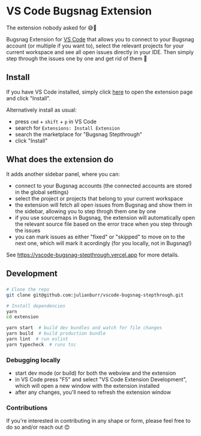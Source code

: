 # VS Code Bugsnag Extension

The extension nobody asked for 😅🚀

Bugsnag Extension for [VS Code](https://code.visualstudio.com/) that allows you to connect to your Bugsnag account (or multiple if you want to), select the relevant projects for your current workspace and see all open issues directly in your IDE. Then simply step through the issues one by one and get rid of them 🥳

## Install

If you have VS Code installed, simply click <a href="vscode:extension/julianburr.vscode-bugsnag-stepthrough" target="_blank">here</a> to open the extension page and click "Install".

Alternatively install as usual:

- press `cmd` + `shift` + `p` in VS Code
- search for `Extensions: Install Extension`
- search the marketplace for "Bugsnag Stepthrough"
- click "Install"

## What does the extension do

It adds another sidebar panel, where you can:

- connect to your Bugsnag accounts (the connected accounts are stored in the global settings)
- select the project or projects that belong to your current workspace
- the extension will fetch all open issues from Bugsnag and show them in the sidebar, allowing you to step throgh them one by one
- if you use sourcemaps in Bugsnag, the extension will automatically open the relevant source file based on the error trace when you step through the issues
- you can mark issues as either "fixed" or "skipped" to move on to the next one, which will mark it acordingly (for you locally, not in Bugsnag!)

See https://vscode-bugsnag-stepthrough.vercel.app for more details.

## Development

###

```bash
# Clone the repo
git clone git@github.com:julianburr/vscode-bugsnag-stepthrough.git

# Install dependencies
yarn
cd extension

yarn start  # build dev bundles and watch for file changes
yarn build  # build production bundle
yarn lint  # run eslint
yarn typecheck  # runs tsc
```

### Debugging locally

- start dev mode (or build) for both the webview and the extension
- in VS Code press "F5" and select "VS Code Extension Development", which will open a new window with the extension installed
- after any changes, you'll need to refresh the extension window

### Contributions

If you're interested in contributing in any shape or form, please feel free to do so and/or reach out 😊
